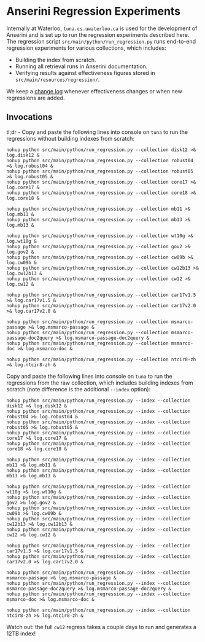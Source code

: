 # Anserini Regression Experiments

Internally at Waterloo, `tuna.cs.uwaterloo.ca` is used for the development of Anserini and is set up to run the regression experiments described here.
The regression script `src/main/python/run_regression.py` runs end-to-end regression experiments for various collections, which includes:

+ Building the index from scratch.
+ Running all retrieval runs in Anserini documentation.
+ Verifying results against effectiveness figures stored in `src/main/resources/regression/`.

We keep a [change log](regressions-log.md) whenever effectiveness changes or when new regressions are added.

## Invocations

tl;dr - Copy and paste the following lines into console on `tuna` to run the regressions without building indexes from scratch:

```
nohup python src/main/python/run_regression.py --collection disk12 >& log.disk12 &
nohup python src/main/python/run_regression.py --collection robust04 >& log.robust04 &
nohup python src/main/python/run_regression.py --collection robust05 >& log.robust05 &
nohup python src/main/python/run_regression.py --collection core17 >& log.core17 &
nohup python src/main/python/run_regression.py --collection core18 >& log.core18 &

nohup python src/main/python/run_regression.py --collection mb11 >& log.mb11 &
nohup python src/main/python/run_regression.py --collection mb13 >& log.mb13 &

nohup python src/main/python/run_regression.py --collection wt10g >& log.wt10g &
nohup python src/main/python/run_regression.py --collection gov2 >& log.gov2 &
nohup python src/main/python/run_regression.py --collection cw09b >& log.cw09b &
nohup python src/main/python/run_regression.py --collection cw12b13 >& log.cw12b13 &
nohup python src/main/python/run_regression.py --collection cw12 >& log.cw12 &

nohup python src/main/python/run_regression.py --collection car17v1.5 >& log.car17v1.5 &
nohup python src/main/python/run_regression.py --collection car17v2.0 >& log.car17v2.0 &

nohup python src/main/python/run_regression.py --collection msmarco-passage >& log.msmarco-passage &
nohup python src/main/python/run_regression.py --collection msmarco-passage-doc2query >& log.msmarco-passage-doc2query &
nohup python src/main/python/run_regression.py --collection msmarco-doc >& log.msmarco-doc &

nohup python src/main/python/run_regression.py --collection ntcir8-zh >& log.ntcir8-zh &
```

Copy and paste the following lines into console on `tuna` to run the regressions from the raw collection, which includes building indexes from scratch (note difference is the additional `--index` option):

```
nohup python src/main/python/run_regression.py --index --collection disk12 >& log.disk12 &
nohup python src/main/python/run_regression.py --index --collection robust04 >& log.robust04 &
nohup python src/main/python/run_regression.py --index --collection robust05 >& log.robust05 &
nohup python src/main/python/run_regression.py --index --collection core17 >& log.core17 &
nohup python src/main/python/run_regression.py --index --collection core18 >& log.core18 &

nohup python src/main/python/run_regression.py --index --collection mb11 >& log.mb11 &
nohup python src/main/python/run_regression.py --index --collection mb13 >& log.mb13 &

nohup python src/main/python/run_regression.py --index --collection wt10g >& log.wt10g &
nohup python src/main/python/run_regression.py --index --collection gov2 >& log.gov2 &
nohup python src/main/python/run_regression.py --index --collection cw09b >& log.cw09b &
nohup python src/main/python/run_regression.py --index --collection cw12b13 >& log.cw12b13 &
nohup python src/main/python/run_regression.py --index --collection cw12 >& log.cw12 &

nohup python src/main/python/run_regression.py --index --collection car17v1.5 >& log.car17v1.5 &
nohup python src/main/python/run_regression.py --index --collection car17v2.0 >& log.car17v2.0 &

nohup python src/main/python/run_regression.py --index --collection msmarco-passage >& log.msmarco-passage &
nohup python src/main/python/run_regression.py --index --collection msmarco-passage-doc2query >& log.msmarco-passage-doc2query &
nohup python src/main/python/run_regression.py --index --collection msmarco-doc >& log.msmarco-doc &

nohup python src/main/python/run_regression.py --index --collection ntcir8-zh >& log.ntcir8-zh &
```

Watch out: the full `cw12` regress takes a couple days to run and generates a 12TB index!
